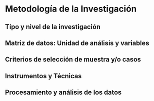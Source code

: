 # Metodología de la Investigación
## Tipo y nivel de la investigación

## Matriz de datos: Unidad de análisis y variables

## Criterios de selección de muestra y/o casos

## Instrumentos y Técnicas

## Procesamiento y análisis de los datos
